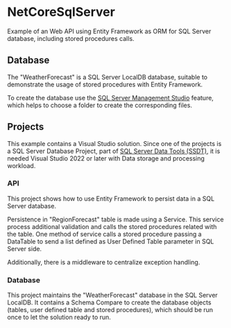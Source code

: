 # NetCoreSqlServer
Example of an Web API using Entity Framework as ORM for SQL Server database, including stored procedures calls.

## Database

The "WeatherForecast" is a SQL Server LocalDB database, suitable to demonstrate the usage of stored procedures with Entity Framework.

To create the database use the [SQL Server Management Studio](https://learn.microsoft.com/en-us/sql/relational-databases/databases/create-a-database?view=sql-server-ver16#SSMSProcedure) feature, which helps to choose a folder to create the corresponding files.

## Projects

This example contains a Visual Studio solution. Since one of the projects is a SQL Server Database Project, part of [SQL Server Data Tools (SSDT)](https://learn.microsoft.com/en-us/sql/ssdt/sql-server-data-tools?view=sql-server-ver16), it is needed Visual Studio 2022 or later with Data storage and processing workload.


### API

This project shows how to use Entity Framework to persist data in a SQL Server database.

Persistence in "RegionForecast" table is made using a Service. This service process additional validation and calls the stored procedures related with the table. One method of service calls a stored procedure passing a DataTable to send a list defined as User Defined Table parameter in SQL Server side.

Additionally, there is a middleware to centralize exception handling.

### Database

This project maintains the "WeatherForecast" database in the SQL Server LocalDB. It contains a Schema Compare to create the database objects (tables, user defined table and stored procedures), which should be run once to let the solution ready to run.
